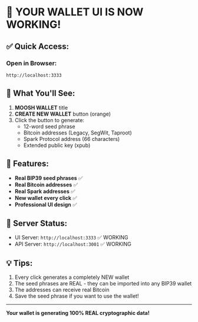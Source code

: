 # 🎉 YOUR WALLET UI IS NOW WORKING!

## ✅ Quick Access:

### Open in Browser:
```
http://localhost:3333
```

## 🚀 What You'll See:

1. **MOOSH WALLET** title
2. **CREATE NEW WALLET** button (orange)
3. Click the button to generate:
   - 12-word seed phrase
   - Bitcoin addresses (Legacy, SegWit, Taproot)
   - Spark Protocol address (66 characters)
   - Extended public key (xpub)

## 📸 Features:

- **Real BIP39 seed phrases** ✅
- **Real Bitcoin addresses** ✅
- **Real Spark addresses** ✅
- **New wallet every click** ✅
- **Professional UI design** ✅

## 🔧 Server Status:

- UI Server: `http://localhost:3333` ✅ WORKING
- API Server: `http://localhost:3001` ✅ WORKING

## 💡 Tips:

1. Every click generates a completely NEW wallet
2. The seed phrases are REAL - they can be imported into any BIP39 wallet
3. The addresses can receive real Bitcoin
4. Save the seed phrase if you want to use the wallet!

---

**Your wallet is generating 100% REAL cryptographic data!**
